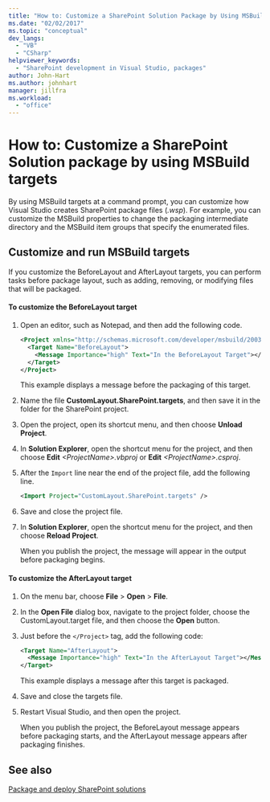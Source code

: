 ```yaml
---
title: "How to: Customize a SharePoint Solution Package by Using MSBuild Targets | Microsoft Docs"
ms.date: "02/02/2017"
ms.topic: "conceptual"
dev_langs: 
  - "VB"
  - "CSharp"
helpviewer_keywords: 
  - "SharePoint development in Visual Studio, packages"
author: John-Hart
ms.author: johnhart
manager: jillfra
ms.workload: 
  - "office"
---
```

# How to: Customize a SharePoint Solution package by using MSBuild targets
  By using MSBuild targets at a command prompt, you can customize how Visual Studio creates SharePoint package files (*.wsp*). For example, you can customize the MSBuild properties to change the packaging intermediate directory and the MSBuild item groups that specify the enumerated files.  
  
## Customize and run MSBuild targets  
 If you customize the BeforeLayout and AfterLayout targets, you can perform tasks before package layout, such as adding, removing, or modifying files that will be packaged.  
  
#### To customize the BeforeLayout target  
  
1. Open an editor, such as Notepad, and then add the following code.  
  
   ```xml  
   <Project xmlns="http://schemas.microsoft.com/developer/msbuild/2003">  
     <Target Name="BeforeLayout">  
       <Message Importance="high" Text="In the BeforeLayout Target"></Message>  
     </Target>  
   </Project>  
   ```  
  
    This example displays a message before the packaging of this target.  
  
2. Name the file **CustomLayout.SharePoint.targets**, and then save it in the folder for the SharePoint project.  
  
3. Open the project, open its shortcut menu, and then choose **Unload Project**.  
  
4. In **Solution Explorer**, open the shortcut menu for the project, and then choose **Edit** *\<ProjectName>.vbproj* or **Edit** *\<ProjectName>.csproj*.  
  
5. After the `Import` line near the end of the project file, add the following line.  
  
   ```xml  
   <Import Project="CustomLayout.SharePoint.targets" />  
   ```  
  
6. Save and close the project file.  
  
7. In **Solution Explorer**, open the shortcut menu for the project, and then choose **Reload Project**.  
  
   When you publish the project, the message will appear in the output before packaging begins.  
  
#### To customize the AfterLayout target  
  
1. On the menu bar, choose **File** > **Open** > **File**.  
  
2. In the **Open File** dialog box, navigate to the project folder, choose the CustomLayout.target file, and then choose the **Open** button.  
  
3. Just before the `</Project>` tag, add the following code:  
  
   ```xml  
   <Target Name="AfterLayout">  
     <Message Importance="high" Text="In the AfterLayout Target"></Message>  
   </Target>  
   ```  
  
    This example displays a message after this target is packaged.  
  
4. Save and close the targets file.  
  
5. Restart Visual Studio, and then open the project.  
  
   When you publish the project, the BeforeLayout message appears before packaging starts, and the AfterLayout message appears after packaging finishes.  
  
## See also
 [Package and deploy SharePoint solutions](../sharepoint/packaging-and-deploying-sharepoint-solutions.md)  
